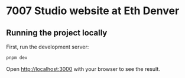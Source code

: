 # 7007 Studio website at Eth Denver

## Running the project locally

First, run the development server:

```bash
pnpm dev
```

Open [http://localhost:3000](http://localhost:3000) with your browser to see the result.
